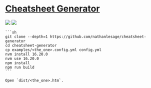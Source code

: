 # [Cheatsheet Generator](https://github.com/nathanlesage/cheatsheet-generator)

![](https://img.shields.io/github/license/nathanlesage/cheatsheet-generator?style=flat-square) ![](https://img.shields.io/github/last-commit/scillidan/cheatsheet-generator/master?label=last%20commit%20(fork)&style=flat-square)

````{tab} From source
```sh
git clone --depth=1 https://github.com/nathanlesage/cheatsheet-generator
cd cheatsheet-generator
cp examples/<the_one>.config.yml config.yml
nvm install 16.20.0
nvm use 16.20.0
npm install
npm run build
```

Open `dist/<the_one>.htm`.
````